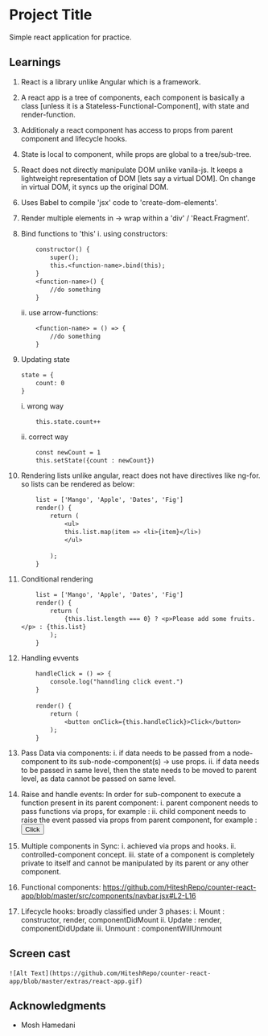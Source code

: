 # Project Title

Simple react application for practice.

## Learnings

1. React is a library unlike Angular which is a framework.
2. A react app is a tree of components, each component is basically a class [unless it is a Stateless-Functional-Component], with state and render-function.
3. Additionaly a react component has access to props from parent component and lifecycle hooks.
4. State is local to component, while props are global to a tree/sub-tree.
5. React does not directly manipulate DOM unlike vanila-js. It keeps a lightweight representation of DOM [lets say a virtual DOM]. On change in virtual DOM, it syncs up the original DOM.
6. Uses Babel to compile 'jsx' code to 'create-dom-elements'.
7. Render multiple elements in -> wrap within a 'div' / 'React.Fragment'.
8. Bind functions to 'this'
   i. using constructors:
   ```
       constructor() {
           super();
           this.<function-name>.bind(this);
       }
       <function-name>() {
           //do something
       }
   ```
   ii. use arrow-functions:
   ```
       <function-name> = () => {
           //do something
       }
   ```
9. Updating state
   ```
   state = {
       count: 0
   }
   ```
   i. wrong way
   ```
       this.state.count++
   ```
   ii. correct way
   ```
       const newCount = 1
       this.setState({count : newCount})
   ```
10. Rendering lists
    unlike angular, react does not have directives like ng-for.
    so lists can be rendered as below:

    ```
        list = ['Mango', 'Apple', 'Dates', 'Fig']
        render() {
            return (
                <ul>
                this.list.map(item => <li>{item}</li>)
                </ul>

            );
        }
    ```

11. Conditional rendering

    ```
        list = ['Mango', 'Apple', 'Dates', 'Fig']
        render() {
            return (
                {this.list.length === 0} ? <p>Please add some fruits.</p> : {this.list}
            );
        }
    ```

12. Handling evvents

    ```
        handleClick = () => {
            console.log("hanndling click event.")
        }

        render() {
            return (
                <button onClick={this.handleClick}>Click</button>
            );
        }
    ```

13. Pass Data via components:
    i. if data needs to be passed from a node-component to its sub-node-component(s) -> use props.
    ii. if data needs to be passed in same level, then the state needs to be moved to parent level, as data cannot be passed on same level.

14. Raise and handle events:
    In order for sub-component to execute a function present in its parent component:
    i. parent component needs to pass functions via props, for example : <Counter onReset={this.handleReset} />
    ii. child component needs to raise the event passed via props from parent component, for example : <button onClick={this.props.onReset}>Click</button>

15. Multiple components in Sync:
    i. achieved via props and hooks.
    ii. controlled-component concept.
    iii. state of a component is completely private to itself and cannot be manipulated by its parent or any other component.

16. Functional components:
    https://github.com/HiteshRepo/counter-react-app/blob/master/src/components/navbar.jsx#L2-L16

17. Lifecycle hooks:
    broadly classified under 3 phases:
    i. Mount : constructor, render, componentDidMount
    ii. Update : render, componentDidUpdate
    iii. Unmount : componentWillUnmount

## Screen cast

    ![Alt Text](https://github.com/HiteshRepo/counter-react-app/blob/master/extras/react-app.gif)

## Acknowledgments

- Mosh Hamedani
